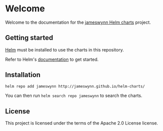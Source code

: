 # Welcome

Welcome to the documentation for the [jameswynn Helm charts](https://github.com/jameswynn/helm-charts) project.

## Getting started

[Helm](https://helm.sh) must be installed to use the charts in this repository.

Refer to Helm's [documentation](https://helm.sh/docs/) to get started.

## Installation

```sh
helm repo add jameswynn http://jameswynn.github.io/helm-charts/
```

You can then run `helm search repo jameswynn` to search the charts.

## License

This project is licensed under the terms of the Apache 2.0 License license.
